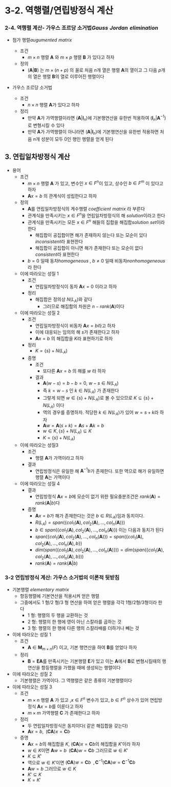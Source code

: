 # 3-2. 역행렬/연립방정식 계산

### 2-4. 역행렬 계산- 가우스 조르당 소거법$Gauss\,\,Jordan\,\,elimination$

- 첨가 행렬$augumented\,\,matrix$
	- 조건
		- $m \times n$ 행렬 $\mathbf{A}$ 와 $m \times p$ 행렬 $\mathbf{B}$ 가 있다고 하자
	- 정의
		- $(\mathbf{A}|\mathbf{B})$ 는 $m\times(n+p)$ 의 꼴로 처음 $n$개 열은 행렬 $\mathbf{A}$의 열이고 그 다음 $p$개의 열은 행렬 $\mathbf{B}$의 열로 이루어진 행렬이다
    
- 가우스 조르당 소거법
	- 조건
		- $n\times n$ 행렬 $\mathbf{A}$가 있다고 하자
	- 정리
		- 만약 $\mathbf{A}$가 가역행렬이라면 $(\mathbf{A}|\mathbf{I}_n)$에 기본행연산을 유한번 적용하여 $(\mathbf{I}_n|\mathbf{A}^{-1})$로 변형시킬 수 있다
		- 만약 $\mathbf{A}$가 가역행렬이 아니라면  $(\mathbf{A}|\mathbf{I}_n)$에 기본행연산을 유한번 적용하면 처음 $n$개 성분이 모두 0인 행인 행렬을 얻게 된다
		

## 3. 연립일차방정식 계산

- 용어
	- 조건
		- $m\times n$ 행렬 $\mathbf{A}$ 가 있고, 변수인 $x\in F^n$이 있고, 상수인 $b\in F^m$ 이 있다고 하자
		- $\mathbf{A}x=b$ 의 관계식이 성립한다고 하자
	- 정의
		- $\mathbf{A}$를 연립일차방정식의 계수행렬 $coefficient \,\,matrix$ 라 부른다
		- 관계식을 만족시키는 $x \in F^n$을 연립일차방정식의 해 $solution$이라고 한다
		- 관계식을 만족시키는 모든 $x \in F^n$ 해들의 집합을 해집합$solution\,\,set$이라 한다
			- 해집합이 공집합이면 해가 존재하지 않는다 또는 모순이 있다 $inconsistent$라 표현한다
			- 해집합이 공집합이 아니면 해가 존재한다 또는 모순이 없다 $consistent$라 표현한다
		- $b=0$ 일때 동차$homogeneous$ , $b\ne 0$ 일때 비동차$nonhomogeneous$라 한다
	- 이에 따라오는 성질 1
		- 조건
			- 연립일차방정식이 동차 $\mathbf{A}x=0$ 이라고 하자
		- 정리
			- 해집합은 정의상 $N(L_A)$와 같다
				- 그러므로 해집합의 차원은 $n-rank(\mathbf{A})$이다
	- 이에 따라오는 성질 2
		- 조건
			- 연립일차방정식이 비동차 $\mathbf{A}x=b$라고 하자
			- 이에 대응되는 임의의 해 $s$가 존재한다고 하자
			- $\mathbf{A}x=b$ 의 해집합을 $K$라 표현하기로 하자
		- 정리
			- $K=\{s\}+N(L_A)$
		- 증명
			- 조건
				- 또다른 $\mathbf{A}x=b$ 의 해를 $w$ 라 하자
			- 결과
				- $\mathbf{A}(w-s)=b-b=0$, $w-s \in N(L_A)$
				- 즉 $k=w-s$ 인 $k \in N(L_A)$ 가 존재한다
				- 그렇게 되면 $w \in \{s\}+N(L_A)$로 볼 수 있으므로 $K \subseteq \{s\}+N(L_A)$ 이다
				- 역의 경우를 증명하자. 적당한 $k\in N(L_A)$가 있어 $w=s+k$라 하자
				- $\mathbf{A}w=\mathbf{A}(s+k)=\mathbf{A}s+\mathbf{A}k=b$
				- $w\in K, \{s\}+N(L_A) \subseteq K$
				- $K=\{s\}+N(L_A)$
	- 이에 따라오는 성질3
		- 조건
			- 행렬 $\mathbf{A}$가 가역이라고 하자
		- 결과
			- 연립방정식은 유일한 해 $\mathbf{A}^{-1}b$가 존재한다. 또한 역으로 해가 유일하면 행렬 $\mathbf{A}$는 가역이다
	- 이에 따라오는 성질 4
		- 결과
			- 연립방정식 $\mathbf{A}x=b$에 모순이 없기 위한 필요충분조건은 $rank(\mathbf{A})=rank(\mathbf{A}|b)$다
		- 증명
			- $\mathbf{A}x=b$가 해가 존재한다는 것은 $b\in R(L_A)$임과 동치이다.
			- $R(L_A)=span(\{col_1(\mathbf{A}),col_2(\mathbf{A}),...,col_n(\mathbf{A})\})$
			- $b\in span(\{col_1(\mathbf{A}),col_2(\mathbf{A}),...,col_n(\mathbf{A})\})$ 이는 다음과 동치가 된다
			- $span(\{col_1(\mathbf{A}),col_2(\mathbf{A}),...,col_n(\mathbf{A})\})=span(\{col_1(\mathbf{A}),col_2(\mathbf{A}),...,col_n(\mathbf{A}),b\})$
			- $dim(span(\{col_1(\mathbf{A}),col_2(\mathbf{A}),...,col_n(\mathbf{A})\}))=dim(span(\{col_1(\mathbf{A}),col_2(\mathbf{A}),...,col_n(\mathbf{A}),b\}))$
			- $rank(\mathbf{A})=rank(\mathbf{A}|b)$
    

### 3-2 연립방정식 계산: 가우스 소거법의 이론적 뒷받침

- 기본행렬 $elementary\,\,matrix$
	- 항등행렬에 기본연산을 적용시켜 얻은 행렬
	- 그중에서도 1 형/2 형/3 형 연산을 하여 얻은 행렬을 각각 1형/2형/3형이라 한다
		- 1 형: 행렬의 두 행을 교환하는 것
		- 2 형: 행렬의 한 행에 영이 아닌 스칼라를 곱하는 것
		- 3 형: 행렬의 한 행에 다른 행의 스칼라배를 더하거나 빼는 것
- 이에 따라오는 성질 1
	- 조건
		- $\mathbf{A}\in \mathbf{M}_{m\times n}(F)$ 이고, 기본 행연산을 하여 $\mathbf{B}$를 얻었다 하자
	- 정리
		- $\mathbf{B}=\mathbf{EA}$를 만족시키는 기본행렬 $\mathbf{E}$가 있고 이는 $\mathbf{A}$에서 $\mathbf{B}$로 변형시킬때의 행연산을 항등행렬을 가했을 때에 생성되는 행렬이다
- 이에 따라오는 성질 2
	- 기본행렬은 가역이다. 그 역행렬은 같은 종류의 기본행렬이다
- 이에 따라오는 성질 3
	- 조건
		- $m\times n$ 행렬 $\mathbf{A}$ 가 있고 ,$x\in F^n$ 변수가 있고, $b \in F^n$ 상수가 있어 연립방정식 $\mathbf{A}x=b$를 이룬다고 하자
		- $m\times m$ 가역행렬 $\mathbf{C}$ 가 존재한다고 하자
	- 정리
		- 두 연립일차방정식은 동치이다( 같은 해집합을 갖는다)
		- $\mathbf{A}x=b,\,\,\,(\mathbf{CA})x=\mathbf{C}b$
	- 증명
		- $\mathbf{A}x=b$의 해집합을 $K$, $(\mathbf{CA})x=\mathbf{C}b$의 해집합을 $K'$이라 하자
		- $w\in K$이면 $\mathbf{A}w=b\,\,\,(\mathbf{CA})w=\mathbf{C}b$ 그러므로 $w \in K'$
		- $K\subseteq K'$
		- 역으로 $w\in K'$이면 $(\mathbf{CA})w=\mathbf{C}b\,\,\, ,\mathbf{C}^{-1}(\mathbf{CA})w=\mathbf{C}^{-1}\mathbf{C}b$
		- $\mathbf{A}w=b$ 그러므로 $w \in K$
		- $K' \subseteq K$
		- $K=K'$